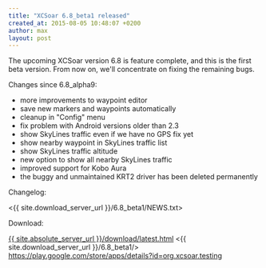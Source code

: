 ```yaml
---
title: "XCSoar 6.8_beta1 released"
created_at: 2015-08-05 10:48:07 +0200
author: max
layout: post
---
```


The upcoming XCSoar version 6.8 is feature complete, and this is the
first beta version.  From now on, we'll concentrate on fixing the
remaining bugs.

Changes since 6.8_alpha9:

* more improvements to waypoint editor
* save new markers and waypoints automatically
* cleanup in "Config" menu
* fix problem with Android versions older than 2.3
* show SkyLines traffic even if we have no GPS fix yet
* show nearby waypoint in SkyLines traffic list
* show SkyLines traffic altitude
* new option to show all nearby SkyLines traffic
* improved support for Kobo Aura
* the buggy and unmaintained KRT2 driver has been deleted permanently

Changelog:

  <{{ site.download_server_url }}/6.8_beta1/NEWS.txt>

Download:

 [{{ site.absolute_server_url }}/download/latest.html](/download/latest.html)
 <{{ site.download_server_url }}/6.8_beta1/>
 <https://play.google.com/store/apps/details?id=org.xcsoar.testing>
